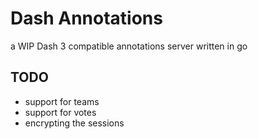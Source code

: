 # Dash Annotations

a WIP Dash 3 compatible annotations server written in go

## TODO

- support for teams
- support for votes
- encrypting the sessions
